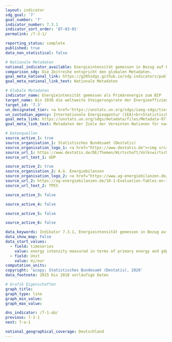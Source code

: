 ```yaml
---
layout: indicator
sdg_goal: '7'
goal_number: '7'
indicator_number: 7.3.1
indicator_sort_order: '07-03-01'
permalink: /7-3-1/

reporting_status: complete
published: true
data_non_statistical: false

# Nationale Metadaten
national_indicator_available: Energieintensität gemessen in Bezug auf Primärenergie und BIP
comparison_sdg: Die Zeitreihe entspricht den globalen Metadaten.
goal_meta_national_link: https://g205sdgs.github.io/sdg-indicators/public/MetaDe/7.3.1.pdf
goal_meta_national_link_text: Nationale Metadaten

# Globale Metadaten
indicator_name: Energieintensität gemessen als Primärenergie zum BIP
target_name: Bis 2030 die weltweite Steigerungsrate der Energieeffizienz verdoppeln
target_id: '7.3'
un_designated_tier: <a href='https://unstats.un.org/sdgs/iaeg-sdgs/tier-classification/' title='Klicken Sie hier um weitere Informationen zur UN-Tier-Klassifikation zu erhalten.'>Tier I</a>
un_custodian_agency: Internationale Energieagentur (IEA)<br>Statistische Division der Vereinten Nationen (UNSD)
goal_meta_link: https://unstats.un.org/sdgs/metadata/files/Metadata-07-03-01.pdf
goal_meta_link_text: Metadaten der Ziele der Vereinten Nationen für nachhaltige Entwicklung

# Datenquellen
source_active_1: true
source_organisation_1: Statistisches Bundesamt (Destatis)
source_organisation_logo_1: <a href="https://www.destatis.de"><img src="https://g205sdgs.github.io/sdg-indicators/public/OrgImgDe/destatis.png" alt="Logo destatis" style="height:60px; width:148px"/></a>
source_url_1: https://www.destatis.de/DE/Themen/Wirtschaft/Volkswirtschaftliche-Gesamtrechnungen-Inlandsprodukt/_inhalt.html
source_url_text_1: GDP

source_active_2: true
source_organisation_2: A.G. Energiebilanzen
source_organisation_logo_2: <a href="https://www.ag-energiebilanzen.de/"><img src="https://g205sdgs.github.io/sdg-indicators/public/OrgImgDe/ageb.png" alt="Logo ageb" style="height:60px; width:148px"/></a>
source_url_2: https://ag-energiebilanzen.de/10-1-Evaluation-Tables-on-the-Energy-Balance.html
source_url_text_2: TPES

source_active_3: false

source_active_4: false

source_active_5: false

source_active_6: false

data_keywords: Indikator 7.3.1, Energieintensität gemessen in Bezug auf Primärenergie und BIP, Internationale Energieagentur (IEA), Statistischen Division der UN (UNSD), UN Energy
data_show_map: False
data_start_values: 
  - field: timeseries
    value: energy intensity measured in terms of primary energy and gdp
  - field: Unit
    value: mj/eur
computation_units: 
copyright: '&copy; Statistisches Bundesamt (Destatis), 2020'
data_footnote: 2015 bis 2018 vorläufige Daten

# Grafik Eigenschaften
graph_title: 
graph_type: line
graph_min_value: 
graph_max_value: 

dns_indicator: /7-1-ab/
previous: 7-2-1
next: 7-a-1

national_geographical_coverage: Deutschland
---
```


<span></span>